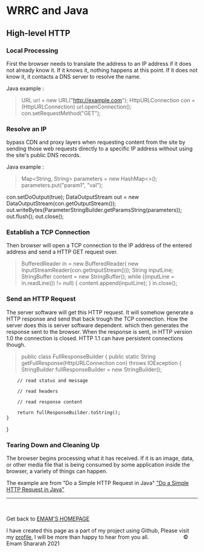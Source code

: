 # WRRC and Java

## High-level HTTP 

### Local Processing

First the browser needs to translate the address to an IP address if it does not already know it. If it knows it, nothing happens at this point. If it does not know it, it contacts a DNS server to resolve the name.

Java example : 

>URL url = new URL("http://example.com");
HttpURLConnection con = (HttpURLConnection) url.openConnection();
con.setRequestMethod("GET");

### Resolve an IP

bypass CDN and proxy layers when requesting content from the site by sending those web requests directly to a specific IP address without using the site's public DNS records.

Java example : 

>Map<String, String> parameters = new HashMap<>();
parameters.put("param1", "val");

con.setDoOutput(true);
DataOutputStream out = new DataOutputStream(con.getOutputStream());
out.writeBytes(ParameterStringBuilder.getParamsString(parameters));
out.flush();
out.close();


### Establish a TCP Connection

Then browser will open a TCP connection to the IP address of the entered address and send a HTTP GET request over.

>BufferedReader in = new BufferedReader(
  new InputStreamReader(con.getInputStream()));
String inputLine;
StringBuffer content = new StringBuffer();
while ((inputLine = in.readLine()) != null) {
    content.append(inputLine);
}
in.close();

### Send an HTTP Request

The server software will get this HTTP request. It will somehow generate a HTTP response and send that back trough the TCP connection. How the server does this is server software dependent. which then generates the response sent to the browser. When the response is sent, in HTTP version 1.0 the connection is closed. HTTP 1.1 can have persistent connections though.

>public class FullResponseBuilder {
    public static String getFullResponse(HttpURLConnection con) throws IOException {
        StringBuilder fullResponseBuilder = new StringBuilder();

        // read status and message

        // read headers

        // read response content

        return fullResponseBuilder.toString();
    }
}


### Tearing Down and Cleaning Up

The browser begins processing what it has received. If it is an image, data, or other media file that is being consumed by some application inside the browser, a variety of things can happen.


The example are from "Do a Simple HTTP Request in Java" ["Do a Simple HTTP Request in Java"](https://www.baeldung.com/java-http-request)


<hr>
&nbsp;
&nbsp;

Get back to [EMAM'S HOMEPAGE](https://emam96.github.io/reading-notes/)

 I have created this page as a part of my project using Github, Please visit my [profile](https://github.com/Emam96), I will be more than happy to hear from you all.      &nbsp;        &nbsp;       &nbsp;   &nbsp;&nbsp;&nbsp;&nbsp;&nbsp;&nbsp;&nbsp;&nbsp;&nbsp;&nbsp;&nbsp;&nbsp;&nbsp;&nbsp;&nbsp;      © Emam Shararah 2021